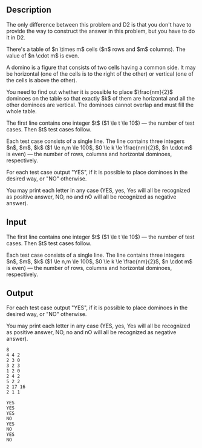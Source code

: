 ## Description

<div><p><span class="tex-font-style-it">The only difference between this problem and D2 is that you don't have to provide the way to construct the answer in this problem, but you have to do it in D2.</span></p><p>There's a table of $n \times m$ cells ($n$ rows and $m$ columns). The value of $n \cdot m$ is even.</p><p>A domino is a figure that consists of two cells having a common side. It may be horizontal (one of the cells is to the right of the other) or vertical (one of the cells is above the other).</p><p>You need to find out whether it is possible to place $\frac{nm}{2}$ dominoes on the table so that exactly $k$ of them are horizontal and all the other dominoes are vertical. The dominoes cannot overlap and must fill the whole table.</p></div><div class="input-specification"><p>The first line contains one integer $t$ ($1 \le t \le 10$) — the number of test cases. Then $t$ test cases follow.</p><p>Each test case consists of a single line. The line contains three integers $n$, $m$, $k$ ($1 \le n,m \le 100$, $0 \le k \le \frac{nm}{2}$, $n \cdot m$ is even) — the number of rows, columns and horizontal dominoes, respectively.</p></div><div class="output-specification"><p>For each test case output "<span class="tex-font-style-tt">YES</span>", if it is possible to place dominoes in the desired way, or "<span class="tex-font-style-tt">NO</span>" otherwise.</p><p>You may print each letter in any case (<span class="tex-font-style-tt">YES</span>, <span class="tex-font-style-tt">yes</span>, <span class="tex-font-style-tt">Yes</span> will all be recognized as positive answer, <span class="tex-font-style-tt">NO</span>, <span class="tex-font-style-tt">no</span> and <span class="tex-font-style-tt">nO</span> will all be recognized as negative answer).</p></div>

## Input

<p>The first line contains one integer $t$ ($1 \le t \le 10$) — the number of test cases. Then $t$ test cases follow.</p><p>Each test case consists of a single line. The line contains three integers $n$, $m$, $k$ ($1 \le n,m \le 100$, $0 \le k \le \frac{nm}{2}$, $n \cdot m$ is even) — the number of rows, columns and horizontal dominoes, respectively.</p>

## Output

<p>For each test case output "<span class="tex-font-style-tt">YES</span>", if it is possible to place dominoes in the desired way, or "<span class="tex-font-style-tt">NO</span>" otherwise.</p><p>You may print each letter in any case (<span class="tex-font-style-tt">YES</span>, <span class="tex-font-style-tt">yes</span>, <span class="tex-font-style-tt">Yes</span> will all be recognized as positive answer, <span class="tex-font-style-tt">NO</span>, <span class="tex-font-style-tt">no</span> and <span class="tex-font-style-tt">nO</span> will all be recognized as negative answer).</p>





```input1
8
4 4 2
2 3 0
3 2 3
1 2 0
2 4 2
5 2 2
2 17 16
2 1 1
```




```output1
YES
YES
YES
NO
YES
NO
YES
NO
```


